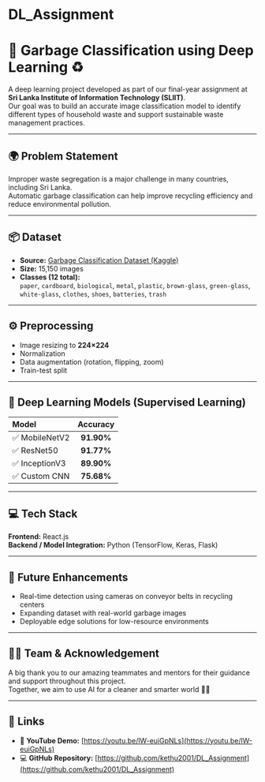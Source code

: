 # DL_Assignment

# 🧠 Garbage Classification using Deep Learning ♻️

A deep learning project developed as part of our final-year assignment at **Sri Lanka Institute of Information Technology (SLIIT)**.  
Our goal was to build an accurate image classification model to identify different types of household waste and support sustainable waste management practices.

---

## 🌍 Problem Statement
Improper waste segregation is a major challenge in many countries, including Sri Lanka.  
Automatic garbage classification can help improve recycling efficiency and reduce environmental pollution.

---

## 📦 Dataset
- **Source:** [Garbage Classification Dataset (Kaggle)](https://www.kaggle.com/datasets)  
- **Size:** 15,150 images  
- **Classes (12 total):**  
  `paper`, `cardboard`, `biological`, `metal`, `plastic`, `brown-glass`, `green-glass`, `white-glass`, `clothes`, `shoes`, `batteries`, `trash`

---

## ⚙️ Preprocessing
- Image resizing to **224×224**
- Normalization  
- Data augmentation (rotation, flipping, zoom)
- Train-test split  

---

## 🧪 Deep Learning Models (Supervised Learning)
| Model | Accuracy |
|:------|:----------:|
| ✅ MobileNetV2 | **91.90%** |
| ✅ ResNet50 | **91.77%** |
| ✅ InceptionV3 | **89.90%** |
| ✅ Custom CNN | **75.68%** |

---

## 💻 Tech Stack
**Frontend:** React.js  
**Backend / Model Integration:** Python (TensorFlow, Keras, Flask)

---

## 🔮 Future Enhancements
- Real-time detection using cameras on conveyor belts in recycling centers  
- Expanding dataset with real-world garbage images  
- Deployable edge solutions for low-resource environments  

---

## 👩‍💻 Team & Acknowledgement
A big thank you to our amazing teammates and mentors for their guidance and support throughout this project.  
Together, we aim to use AI for a cleaner and smarter world 🌿💡

---

## 📎 Links
- 🎥 **YouTube Demo:** [https://youtu.be/lW-euiGpNLs](https://youtu.be/lW-euiGpNLs)  
- 💻 **GitHub Repository:** [https://github.com/kethu2001/DL_Assignment](https://github.com/kethu2001/DL_Assignment)
